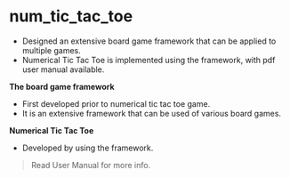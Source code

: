 # num_tic_tac_toe
* Designed an extensive board game framework that can be applied to multiple games. 
* Numerical Tic Tac Toe is implemented using the framework, with pdf user manual available.


**The board game framework**
* First developed prior to numerical tic tac toe game.
* It is an extensive framework that can be used of various board games.


**Numerical Tic Tac Toe**
* Developed by using the framework.


> Read User Manual for more info.
